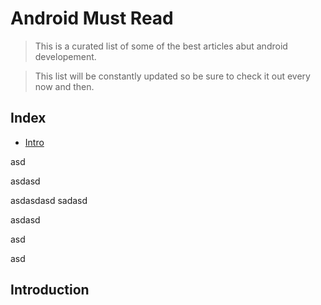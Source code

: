 # Android Must Read
> This is a curated list of some of the best articles abut android developement.

> This list will be constantly updated so be sure to check it out every now and then.

## Index

- [Intro](#intro)

asd

asdasd


asdasdasd
sadasd



asdasd



asd


asd




## Introduction
